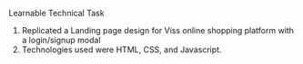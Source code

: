 Learnable Technical Task
1. Replicated a Landing page design for Viss online shopping platform with a login/signup modal
2. Technologies used were HTML, CSS, and Javascript.
